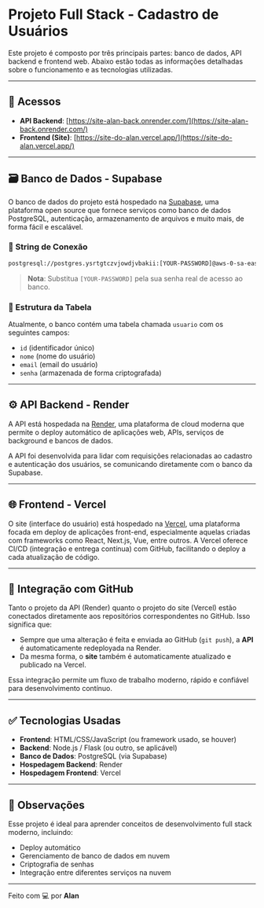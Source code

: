 
# Projeto Full Stack - Cadastro de Usuários

Este projeto é composto por três principais partes: banco de dados, API backend e frontend web. Abaixo estão todas as informações detalhadas sobre o funcionamento e as tecnologias utilizadas.

---

## 🔗 Acessos

- **API Backend**: [https://site-alan-back.onrender.com/](https://site-alan-back.onrender.com/)
- **Frontend (Site)**: [https://site-do-alan.vercel.app/](https://site-do-alan.vercel.app/)

---

## 🗃️ Banco de Dados - Supabase

O banco de dados do projeto está hospedado na [Supabase](https://supabase.com/), uma plataforma open source que fornece serviços como banco de dados PostgreSQL, autenticação, armazenamento de arquivos e muito mais, de forma fácil e escalável.

### 🔐 String de Conexão

```txt
postgresql://postgres.ysrtgtczvjowdjvbakii:[YOUR-PASSWORD]@aws-0-sa-east-1.pooler.supabase.com:6543/postgres
```

> **Nota**: Substitua `[YOUR-PASSWORD]` pela sua senha real de acesso ao banco.

### 📄 Estrutura da Tabela

Atualmente, o banco contém uma tabela chamada `usuario` com os seguintes campos:

- `id` (identificador único)
- `nome` (nome do usuário)
- `email` (email do usuário)
- `senha` (armazenada de forma criptografada)

---

## ⚙️ API Backend - Render

A API está hospedada na [Render](https://render.com/), uma plataforma de cloud moderna que permite o deploy automático de aplicações web, APIs, serviços de background e bancos de dados.

A API foi desenvolvida para lidar com requisições relacionadas ao cadastro e autenticação dos usuários, se comunicando diretamente com o banco da Supabase.

---

## 🌐 Frontend - Vercel

O site (interface do usuário) está hospedado na [Vercel](https://vercel.com/), uma plataforma focada em deploy de aplicações front-end, especialmente aquelas criadas com frameworks como React, Next.js, Vue, entre outros. A Vercel oferece CI/CD (integração e entrega contínua) com GitHub, facilitando o deploy a cada atualização de código.

---

## 🔄 Integração com GitHub

Tanto o projeto da API (Render) quanto o projeto do site (Vercel) estão conectados diretamente aos repositórios correspondentes no GitHub. Isso significa que:

- Sempre que uma alteração é feita e enviada ao GitHub (`git push`), a **API** é automaticamente redeployada na Render.
- Da mesma forma, o **site** também é automaticamente atualizado e publicado na Vercel.

Essa integração permite um fluxo de trabalho moderno, rápido e confiável para desenvolvimento contínuo.

---

## ✅ Tecnologias Usadas

- **Frontend**: HTML/CSS/JavaScript (ou framework usado, se houver)
- **Backend**: Node.js / Flask (ou outro, se aplicável)
- **Banco de Dados**: PostgreSQL (via Supabase)
- **Hospedagem Backend**: Render
- **Hospedagem Frontend**: Vercel

---

## 📌 Observações

Esse projeto é ideal para aprender conceitos de desenvolvimento full stack moderno, incluindo:

- Deploy automático
- Gerenciamento de banco de dados em nuvem
- Criptografia de senhas
- Integração entre diferentes serviços na nuvem

---

Feito com 💻 por **Alan**
